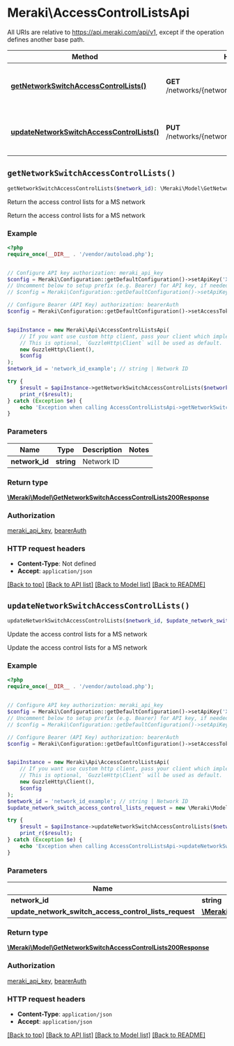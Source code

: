 # Meraki\AccessControlListsApi

All URIs are relative to https://api.meraki.com/api/v1, except if the operation defines another base path.

| Method | HTTP request | Description |
| ------------- | ------------- | ------------- |
| [**getNetworkSwitchAccessControlLists()**](AccessControlListsApi.md#getNetworkSwitchAccessControlLists) | **GET** /networks/{networkId}/switch/accessControlLists | Return the access control lists for a MS network |
| [**updateNetworkSwitchAccessControlLists()**](AccessControlListsApi.md#updateNetworkSwitchAccessControlLists) | **PUT** /networks/{networkId}/switch/accessControlLists | Update the access control lists for a MS network |


## `getNetworkSwitchAccessControlLists()`

```php
getNetworkSwitchAccessControlLists($network_id): \Meraki\Model\GetNetworkSwitchAccessControlLists200Response
```

Return the access control lists for a MS network

Return the access control lists for a MS network

### Example

```php
<?php
require_once(__DIR__ . '/vendor/autoload.php');


// Configure API key authorization: meraki_api_key
$config = Meraki\Configuration::getDefaultConfiguration()->setApiKey('X-Cisco-Meraki-API-Key', 'YOUR_API_KEY');
// Uncomment below to setup prefix (e.g. Bearer) for API key, if needed
// $config = Meraki\Configuration::getDefaultConfiguration()->setApiKeyPrefix('X-Cisco-Meraki-API-Key', 'Bearer');

// Configure Bearer (API Key) authorization: bearerAuth
$config = Meraki\Configuration::getDefaultConfiguration()->setAccessToken('YOUR_ACCESS_TOKEN');


$apiInstance = new Meraki\Api\AccessControlListsApi(
    // If you want use custom http client, pass your client which implements `GuzzleHttp\ClientInterface`.
    // This is optional, `GuzzleHttp\Client` will be used as default.
    new GuzzleHttp\Client(),
    $config
);
$network_id = 'network_id_example'; // string | Network ID

try {
    $result = $apiInstance->getNetworkSwitchAccessControlLists($network_id);
    print_r($result);
} catch (Exception $e) {
    echo 'Exception when calling AccessControlListsApi->getNetworkSwitchAccessControlLists: ', $e->getMessage(), PHP_EOL;
}
```

### Parameters

| Name | Type | Description  | Notes |
| ------------- | ------------- | ------------- | ------------- |
| **network_id** | **string**| Network ID | |

### Return type

[**\Meraki\Model\GetNetworkSwitchAccessControlLists200Response**](../Model/GetNetworkSwitchAccessControlLists200Response.md)

### Authorization

[meraki_api_key](../../README.md#meraki_api_key), [bearerAuth](../../README.md#bearerAuth)

### HTTP request headers

- **Content-Type**: Not defined
- **Accept**: `application/json`

[[Back to top]](#) [[Back to API list]](../../README.md#endpoints)
[[Back to Model list]](../../README.md#models)
[[Back to README]](../../README.md)

## `updateNetworkSwitchAccessControlLists()`

```php
updateNetworkSwitchAccessControlLists($network_id, $update_network_switch_access_control_lists_request): \Meraki\Model\GetNetworkSwitchAccessControlLists200Response
```

Update the access control lists for a MS network

Update the access control lists for a MS network

### Example

```php
<?php
require_once(__DIR__ . '/vendor/autoload.php');


// Configure API key authorization: meraki_api_key
$config = Meraki\Configuration::getDefaultConfiguration()->setApiKey('X-Cisco-Meraki-API-Key', 'YOUR_API_KEY');
// Uncomment below to setup prefix (e.g. Bearer) for API key, if needed
// $config = Meraki\Configuration::getDefaultConfiguration()->setApiKeyPrefix('X-Cisco-Meraki-API-Key', 'Bearer');

// Configure Bearer (API Key) authorization: bearerAuth
$config = Meraki\Configuration::getDefaultConfiguration()->setAccessToken('YOUR_ACCESS_TOKEN');


$apiInstance = new Meraki\Api\AccessControlListsApi(
    // If you want use custom http client, pass your client which implements `GuzzleHttp\ClientInterface`.
    // This is optional, `GuzzleHttp\Client` will be used as default.
    new GuzzleHttp\Client(),
    $config
);
$network_id = 'network_id_example'; // string | Network ID
$update_network_switch_access_control_lists_request = new \Meraki\Model\UpdateNetworkSwitchAccessControlListsRequest(); // \Meraki\Model\UpdateNetworkSwitchAccessControlListsRequest

try {
    $result = $apiInstance->updateNetworkSwitchAccessControlLists($network_id, $update_network_switch_access_control_lists_request);
    print_r($result);
} catch (Exception $e) {
    echo 'Exception when calling AccessControlListsApi->updateNetworkSwitchAccessControlLists: ', $e->getMessage(), PHP_EOL;
}
```

### Parameters

| Name | Type | Description  | Notes |
| ------------- | ------------- | ------------- | ------------- |
| **network_id** | **string**| Network ID | |
| **update_network_switch_access_control_lists_request** | [**\Meraki\Model\UpdateNetworkSwitchAccessControlListsRequest**](../Model/UpdateNetworkSwitchAccessControlListsRequest.md)|  | |

### Return type

[**\Meraki\Model\GetNetworkSwitchAccessControlLists200Response**](../Model/GetNetworkSwitchAccessControlLists200Response.md)

### Authorization

[meraki_api_key](../../README.md#meraki_api_key), [bearerAuth](../../README.md#bearerAuth)

### HTTP request headers

- **Content-Type**: `application/json`
- **Accept**: `application/json`

[[Back to top]](#) [[Back to API list]](../../README.md#endpoints)
[[Back to Model list]](../../README.md#models)
[[Back to README]](../../README.md)
